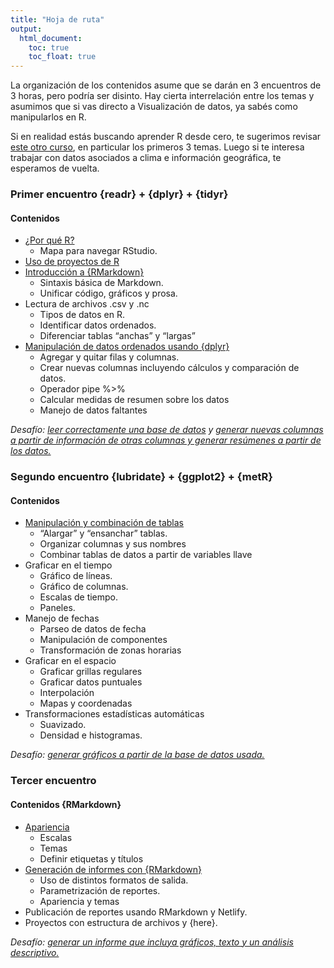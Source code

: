 ```yaml
---
title: "Hoja de ruta"
output: 
  html_document:
    toc: true
    toc_float: true
---
```


La organización de los contenidos asume que se darán en 3 encuentros de 3 horas, pero podría ser disinto. Hay cierta interrelación entre los temas y asumimos que si vas directo a Visualización de datos, ya sabés como manipularlos en R.

Si en realidad estás buscando aprender R desde cero, te sugerimos revisar [este otro curso](https://paocorrales.github.io/deExcelaR/), en particular los primeros 3 temas. Luego si te interesa trabajar con datos asociados a clima e información geográfica, te esperamos de vuelta.

### Primer encuentro {readr} + {dplyr} + {tidyr}

#### Contenidos

- [¿Por qué R?](01-introducion.html)
  - Mapa para navegar RStudio. 
- [Uso de proyectos de R](02-proyectos.html)
- [Introducción a {RMarkdown}](03-reportes-I.html)
  - Sintaxis básica de Markdown.
  - Unificar código, gráficos y prosa.
- Lectura de archivos .csv y .nc
  - Tipos de datos en R.
  - Identificar datos ordenados.
  - Diferenciar tablas “anchas” y “largas”
- [Manipulación de datos ordenados usando {dplyr}](05-dplyr-I.html)
  - Agregar y quitar filas y columnas.
  - Crear nuevas columnas incluyendo cálculos y comparación de datos.
  - Operador pipe %>%
  - Calcular medidas de resumen sobre los datos
  - Manejo de datos faltantes




*Desafío: [leer correctamente una base de datos](desafio-1.html) y [generar nuevas columnas a partir de información de otras columnas y generar resúmenes a partir de los datos.](desafio-2html)*


### Segundo encuentro {lubridate} + {ggplot2} + {metR}


#### Contenidos

- [Manipulación y combinación de tablas](08-dplyr-tidyr-II.html)
    - “Alargar” y “ensanchar” tablas.	
    - Organizar columnas y sus nombres
    - Combinar tablas de datos a partir de variables llave
- Graficar en el tiempo
  - Gráfico de líneas.
  - Gráfico de columnas.
  - Escalas de tiempo.
  - Paneles.
- Manejo de fechas
  - Parseo de datos de fecha
  - Manipulación de componentes
  - Transformación de zonas horarias
- Graficar en el espacio
  - Graficar grillas regulares
  - Graficar datos puntuales
  - Interpolación
  - Mapas y coordenadas
- Transformaciones estadísticas automáticas 
  - Suavizado.
  - Densidad e histogramas.


*Desafío: [generar gráficos a partir de la base de datos usada.](desafio-3.html)*

### Tercer encuentro

#### Contenidos {RMarkdown} 

- [Apariencia](12-ggplot-III.html)
    - Escalas
    - Temas
    - Definir etiquetas y títulos
- [Generación de informes con {RMarkdown}](10-reportes-II.html)
    - Uso de distintos formatos de salida.
    - Parametrización de reportes.
    - Apariencia y temas
- Publicación de reportes usando RMarkdown y Netlify. 
- Proyectos con estructura de archivos y {here}.

*Desafío: [generar un informe que incluya gráficos, texto y un análisis descriptivo.](desafío-4.html)*

